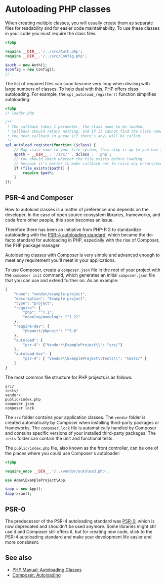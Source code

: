 # Autoloading PHP classes

When creating multiple classes, you will usually create them as separate files
for readability and for easier code maintainability. To use these classes in
your code you must require the class files:

```php
<?php

require __DIR__.'/../src/Auth.php';
require __DIR__.'/../src/Config.php';

$auth = new Auth();
$config = new Config();
// ...
```

The list of required files can soon become very long when dealing with large
numbers of classes. To help deal with this, PHP offers class autoloading. For
example, the `spl_autoload_register()` function simplifies autoloading:

```php
<?php
// loader.php

/**
 * The callback takes 1 parameter, the class name to be loaded.
 * Callback should return nothing, and if it cannot find the class name requested,
 * the next callback in queue (if there's any) will be called.
 */
spl_autoload_register(function ($class) {
    // Map class name to your file system, this step is up to you how to make file path.
    $path = __DIR__ . '/src/' . $class . '.php';
    // You should check whether the file exists before loading
    // because it's better to make callback not to raise any errors/exceptions
    if (file_exists($path)) {
        require $path;
    }
});
```

## PSR-4 and Composer

How to autoload classes is a matter of preference and depends on the developer.
In the case of open source ecosystem libraries, frameworks, and code from other
people, this soon becomes an issue.

Therefore there has been an initiative from PHP-FIG to standardize autoloading
with the [PSR-4 autoloading standard](http://www.php-fig.org/psr/psr-4/), which
became the de-facto standard for autoloading in PHP, especially with the rise
of Composer, the PHP package manager.

Autoloading classes with Composer is very simple and advanced enough to meet
any requirement you'll meet in your applications.

To use Composer, create a `composer.json` file in the root of your project with
the `composer init` command, which generates an initial `composer.json` file
that you can use and extend further on. As an example:

```javascript
{
    "name": "vendor/example-project",
    "description": "Example project",
    "type": "project",
    "require": {
        "php": "^7.1",
        "monolog/monolog": "^1.21"
    },
    "require-dev": {
        "phpunit/phpunit": "^5.6"
    },
    "autoload": {
        "psr-4": {"Vendor\\ExampleProject\\": "src/"}
    },
    "autoload-dev": {
        "psr-4": { "Vendor\\ExampleProject\\Tests\\": "tests/" }
    }
}
```

The most common file structure for PHP projects is as follows:

```
src/
tests/
vendor/
public/index.php
composer.json
composer.lock
```

The `src` folder contains your application classes. The `vendor` folder is
created automatically by Composer when installing third-party packages or
frameworks. The `composer.lock` file is automatically handled by Composer and
contains specific versions of your installed third-party packages. The `tests`
folder can contain the unit and functional tests.

The `public/index.php` file, also known as the front controller, can be one of
the places where you could use Composer's autoloader:

```php
<?php

require_once __DIR__.'/../vendor/autoload.php';

use Acme\ExampleProject\App;

$app = new App();
$app->run();
```

## PSR-0

The predecessor of the PSR-4 autoloading standard was
[PSR-0](http://www.php-fig.org/psr/psr-0/), which is now deprecated and
shouldn't be used anymore. Some libraries might still use it and Composer still
offers it, but for creating new code, stick to the PSR-4 autoloading standard
and make your development life easier and more consistent.

## See also

* [PHP Manual: Autoloading Classes](http://php.net/manual/en/language.oop5.autoload.php)
* [Composer: Autoloading](https://getcomposer.org/doc/01-basic-usage.md#autoloading)
